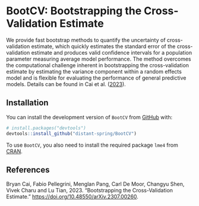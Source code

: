 
<!-- README.md is generated from README.Rmd. Please edit that file -->

# BootCV: Bootstrapping the Cross-Validation Estimate

<!-- badges: start -->
<!-- badges: end -->

We provide fast bootstrap methods to quantify the uncertainty of
cross-validation estimate, which quickly estimates the standard error of
the cross-validation estimate and produces valid confidence intervals
for a population parameter measuring average model performance. The
method overcomes the computational challenge inherent in bootstrapping
the cross-validation estimate by estimating the variance component
within a random effects model and is flexible for evaluating the
performance of general predictive models. Details can be found in Cai et
al. ([2023](https://doi.org/10.48550/arXiv.2307.00260)).

## Installation

You can install the development version of `BootCV` from
[GitHub](https://github.com/distant-spring/BootCV) with:

``` r
# install.packages("devtools")
devtools::install_github("distant-spring/BootCV")
```

To use `BootCV`, you also need to install the required package `lme4`
from [CRAN](https://cran.r-project.org/web/packages/lme4/index.html).

## References

Bryan Cai, Fabio Pellegrini, Menglan Pang, Carl De Moor, Changyu Shen,
Vivek Charu and Lu Tian, 2023. “Bootstrapping the Cross-Validation
Estimate.” <https://doi.org/10.48550/arXiv.2307.00260>.
